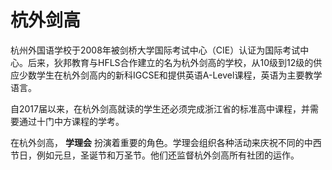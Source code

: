 # 杭外剑高

杭州外国语学校于2008年被剑桥大学国际考试中心（CIE）认证为国际考试中心。后来，狄邦教育与HFLS合作建立的名为杭外剑高的学校，从10级到12级的供应少数学生在杭外剑高内的新科IGCSE和提供英语A-Level课程，英语为主要教学语言。

自2017届以来，在杭外剑高就读的学生还必须完成浙江省的标准高中课程，并需要通过十门中方课程的学考。

在杭外剑高， **学理会** 扮演着重要的角色。学理会组织各种活动来庆祝不同的中西节日，例如元旦，圣诞节和万圣节。他们还监督杭外剑高所有社团的运作。
